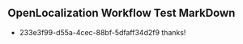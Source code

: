 ## OpenLocalization Workflow Test MarkDown
* 233e3f99-d55a-4cec-88bf-5dfaff34d2f9 thanks!

<!--HONumber=Sep16_HO1-->


